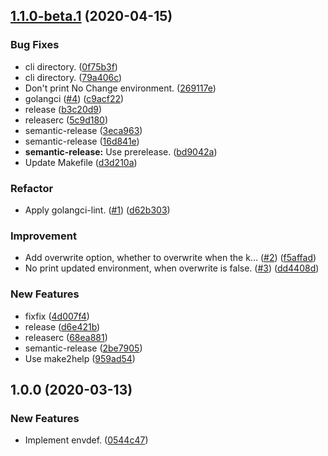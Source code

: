 ## [1.1.0-beta.1](https://github.com/locona/envdef/compare/v1.0.0...v1.1.0-beta.1) (2020-04-15)


### Bug Fixes

* cli directory. ([0f75b3f](https://github.com/locona/envdef/commit/0f75b3f7e1a6394dbaec54bf82ebc004c3b15f2c))
* cli directory. ([79a406c](https://github.com/locona/envdef/commit/79a406c8c02405e789e016da0783d31dadddc3c2))
* Don't print No Change environment. ([269117e](https://github.com/locona/envdef/commit/269117eac2204207ecb20cf581b880fe8c2f298d))
* golangci ([#4](https://github.com/locona/envdef/issues/4)) ([c9acf22](https://github.com/locona/envdef/commit/c9acf227a21300d14c116c4151f546b571726c79))
* release ([b3c20d9](https://github.com/locona/envdef/commit/b3c20d94a186e97cfd3e1d832c8c64b6d6420a04))
* releaserc ([5c9d180](https://github.com/locona/envdef/commit/5c9d180afa74c12fff224b2e48549a26ba899beb))
* semantic-release ([3eca963](https://github.com/locona/envdef/commit/3eca963cd266d39417f2abc80749787c7ac0bcc4))
* semantic-release ([16d841e](https://github.com/locona/envdef/commit/16d841ed3bc6e6d97449c41dd77914d9d6f6e012))
* **semantic-release:** Use prerelease. ([bd9042a](https://github.com/locona/envdef/commit/bd9042ad9abf4243a77458730db296e76bc3ecb0))
* Update Makefile ([d3d210a](https://github.com/locona/envdef/commit/d3d210aec6f7238e991317c15a9d5b245c07d4a0))


### Refactor

* Apply golangci-lint. ([#1](https://github.com/locona/envdef/issues/1)) ([d62b303](https://github.com/locona/envdef/commit/d62b303910d76c9a287982b6416786732b0ec3dc))


### Improvement

* Add overwrite option, whether to overwrite when the k… ([#2](https://github.com/locona/envdef/issues/2)) ([f5affad](https://github.com/locona/envdef/commit/f5affad94fb5c12bfcee0f0bc8f6c8a3fa6a51b9))
* No print updated environment, when overwrite is false. ([#3](https://github.com/locona/envdef/issues/3)) ([dd4408d](https://github.com/locona/envdef/commit/dd4408dd52e2847178b55e037fd1fc1b98952fcc))


### New Features

* fixfix ([4d007f4](https://github.com/locona/envdef/commit/4d007f44134a4f6c4d835c680725671c9ae5c62e))
* release ([d6e421b](https://github.com/locona/envdef/commit/d6e421b9f81d915192f2884600b3108ce9c2f6c4))
* releaserc ([68ea881](https://github.com/locona/envdef/commit/68ea8810d72728e7aab2ca994b08e0649688b44d))
* semantic-release ([2be7905](https://github.com/locona/envdef/commit/2be790519eb38d6946b2afc391461a6a87e334a0))
* Use make2help ([959ad54](https://github.com/locona/envdef/commit/959ad54a64ea286b51a78bdf44d76802b83d7d23))

## 1.0.0 (2020-03-13)


### New Features

* Implement envdef. ([0544c47](https://github.com/locona/envdef/commit/0544c47f8a3f3d07c73bd1219e68ae73c6e1efee))
